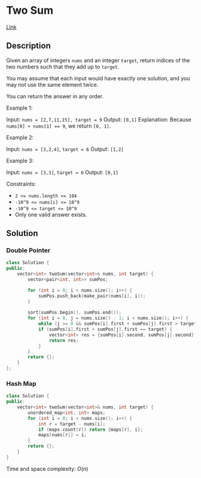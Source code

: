 # Two Sum

[Link](https://leetcode.com/problems/two-sum/description/)

## Description

Given an array of integers `nums` and an integer `target`, return indices of the two numbers such that they add up to `target`.

You may assume that each input would have exactly one solution, and you may not use the same element twice.

You can return the answer in any order.

Example 1:

Input: `nums = [2,7,11,15], target = 9`
Output: `[0,1]`
Explanation: Because `nums[0] + nums[1] == 9`, we return `[0, 1]`.

Example 2:

Input: `nums = [3,2,4]`, `target = 6`
Output: `[1,2]`

Example 3:

Input: `nums = [3,3]`, `target = 6`
Output: `[0,1]`

Constraints:

- `2 <= nums.length <= 104`
- `-10^9 <= nums[i] <= 10^9`
- `-10^9 <= target <= 10^9`
- Only one valid answer exists.

## Solution

### Double Pointer

```C++
class Solution {
public:
    vector<int> twoSum(vector<int>& nums, int target) {
        vector<pair<int, int>> sumPos;

        for (int i = 0; i < nums.size(); i++) {
            sumPos.push_back(make_pair(nums[i], i));
        }
        
        sort(sumPos.begin(), sumPos.end());
        for (int i = 0, j = nums.size() - 1; i < nums.size(); i++) {
            while (j >= 0 && sumPos[i].first + sumPos[j].first > target) j--;
            if (sumPos[i].first + sumPos[j].first == target) {
                vector<int> res = {sumPos[i].second, sumPos[j].second};
                return res;
            }
        }
        return {};
    }
};
```

### Hash Map

```C++
class Solution {
public:
    vector<int> twoSum(vector<int>& nums, int target) {
        unordered_map<int, int> maps;
        for (int i = 0; i < nums.size(); i++) {
            int r = target - nums[i];
            if (maps.count(r)) return {maps[r], i};
            maps[nums[r]] = i;
        }
        return {};
    }
}
```

Time and space complexity: $O(n)$
